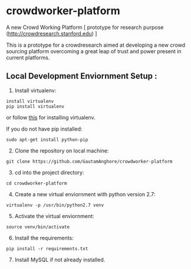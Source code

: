 crowdworker-platform
====================
A new Crowd Working Platform [ prototype for research purpose (http://crowdresearch.stanford.edu) ]

This is a prototype for a crowdresearch aimed at developing a new crowd sourcing platform overcoming a great leap of trust and power present in current platforms.

## Local Development Enviornment Setup :

1. Install virtualenv:
 ```
 install virtualenv
 pip install virtualenv
 ```
 or follow [this](http://docs.python-guide.org/en/latest/dev/virtualenvs/) for installing virtualenv.

 If you do not have pip installed:
 ```
 sudo apt-get install python-pip
 ```

2. Clone the repository on local machine:
 ```
 git clone https://github.com/GautamAnghore/crowdworker-platform
 ```

 
3. cd into the project directory:
 ```
 cd crowdworker-platform
 ```

4. Create a new virtual enviornment with python version 2.7:
 ``` 
 virtualenv -p /usr/bin/python2.7 venv
 ```

5. Activate the virtual enviornment:
 ```
 source venv/bin/activate
 ```

6. Install the requirements:
 ```
 pip install -r requirements.txt
 ```

7. Install MySQL if not already installed.

